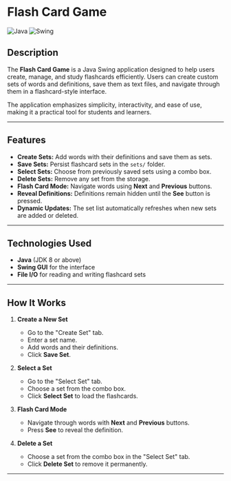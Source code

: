 # Flash Card Game

![Java](https://img.shields.io/badge/Language-Java-orange)
![Swing](https://img.shields.io/badge/GUI-Swing-blue)

## Description
The **Flash Card Game** is a Java Swing application designed to help users create, manage, and study flashcards efficiently. Users can create custom sets of words and definitions, save them as text files, and navigate through them in a flashcard-style interface.  

The application emphasizes simplicity, interactivity, and ease of use, making it a practical tool for students and learners.

---

## Features
- **Create Sets:** Add words with their definitions and save them as sets.  
- **Save Sets:** Persist flashcard sets in the `sets/` folder.  
- **Select Sets:** Choose from previously saved sets using a combo box.  
- **Delete Sets:** Remove any set from the storage.  
- **Flash Card Mode:** Navigate words using **Next** and **Previous** buttons.  
- **Reveal Definitions:** Definitions remain hidden until the **See** button is pressed.  
- **Dynamic Updates:** The set list automatically refreshes when new sets are added or deleted.

---

## Technologies Used
- **Java** (JDK 8 or above)  
- **Swing GUI** for the interface  
- **File I/O** for reading and writing flashcard sets

---

## How It Works
1. **Create a New Set**  
   - Go to the "Create Set" tab.  
   - Enter a set name.  
   - Add words and their definitions.  
   - Click **Save Set**.  

2. **Select a Set**  
   - Go to the "Select Set" tab.  
   - Choose a set from the combo box.  
   - Click **Select Set** to load the flashcards.  

3. **Flash Card Mode**  
   - Navigate through words with **Next** and **Previous** buttons.  
   - Press **See** to reveal the definition.  

4. **Delete a Set**  
   - Choose a set from the combo box in the "Select Set" tab.  
   - Click **Delete Set** to remove it permanently.

---
